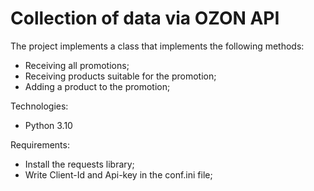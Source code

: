 # Collection of data via OZON API

The project implements a class that implements the following methods:

- Receiving all promotions;
- Receiving products suitable for the promotion;
- Adding a product to the promotion;

Technologies:
- Python 3.10

Requirements:
- Install the requests library;
- Write Client-Id and Api-key in the conf.ini file;








